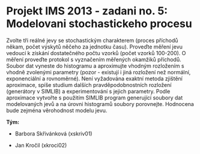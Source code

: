# Projekt IMS 2013 - zadani no. 5: Modelovani stochastickeho procesu


 Zvolte tři reálné jevy se stochastickým charakterem (proces příchodů někam, 
počet výskytů něčeho za jednotku času). Proveďte měření jevu vedoucí k získání 
dostatečného počtu vzorků (počet vzorků 100-200). O měření proveďte protokol 
s vyznačením měřených okamžiků příchodů. Soubor dat vyneste do histogramu 
a aproximujte vhodným rozložením s vhodně zvolenými parametry (pozor - 
existují i jiná rozložení než normální, exponenciální a rovnoměrné). Není 
vyžadována exaktní metoda zjištění aproximace, spíše studium dalších 
pravděpodobnostních rozložení (generátory v SIMLIB) a experimentování s 
jejich parametry. Podle aproximace vytvořte s použitím SIMLIB program 
generující soubory dat modelovaných jevů a na úrovni histogramů soubory 
porovnejte. Hodnocena bude zejména věrohodnost modelu jevu.

 

 __Tým:__


 * Barbora Skřivánková (xskriv01)

 * Jan Kročil (xkroci02)

 
